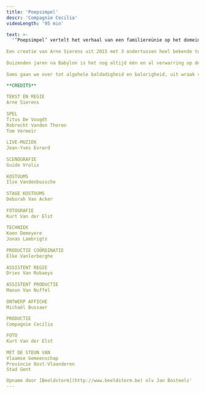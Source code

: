 ```yaml
---
title: 'Poepsimpel'
descr: 'Compagnie Cecilia'
videoLength: '95 min'

text: >-
  '‘Poepsimpel’ vertelt het verhaal van een familiereünie op het domein van ‘de baron’. Hij heeft zijn kasteel verkocht en nodigt voor een laatste keer de mensen uit die hem na aan het hart liggen. Van Arne Sierens met Titus De Voogdt, Robrecht Vanden Thoren en Tom Vermeir.  
  
Een creatie van Arne Sierens uit 2015 met 3 ondertussen heel bekende topspelers Titus De Voogdt (The Missing - BBC, WELP) , Robrecht Vanden Thoren (Tom & Harry, Hasta La Vista), Tom Vermeir (Belgica) en live-muziek van Franse muzikant Jean-Yves Evrard.  
  
Duizenden jaren na Babylon is het nog altijd één en al verwarring op de aarde, in onze hoofden en in ons leven. We gedragen ons deftig, houden ons voortdurend in en lopen braaf en netjes tussen de lijnen. Maar af en toe houden we het niet meer vol en barsten we uit. Zo is het ook in ons theater ...  
  
Soms gaan we over tot algehele baldadigheid en balorigheid, uit wraak voor dit soms zinloze leven en de maatschappij die een veel te hoge druk op ons legt. Er is alleen zogenaamde redelijkheid. Plus al die perikelen thuis, de stille ruzies die ons opvreten. Waar is het wilde en het flamboyante? Laat ons dringend een voorstelling maken die ons van binnen en van buiten licht en lucht geeft.

**CREDITS**  
‍  
TEKST EN REGIE  
Arne Sierens  
  
SPEL  
Titus De Voogdt  
Robrecht Vanden Thoren  
Tom Vermeir  
  
LIVE-MUZIEK  
Jean-Yves Evrard  
  
SCENOGRAFIE  
Guido Vrolix  
  
KOSTUUMS  
Ilse Vandenbussche  
  
STAGE KOSTUUMS  
Deborah Van Acker  
  
FOTOGRAFIE  
Kurt Van der Elst  
  
TECHNIEK  
Koen Demeyere  
Jonas Lambrigts  
  
PRODUCTIE COÖRDINATIE  
Elke Vanlerberghe  
  
ASSISTENT REGIE  
Dries Van Robaeys  
  
ASSISTENT PRODUCTIE  
Manon Van Nuffel  
  
ONTWERP AFFICHE  
Michaël Bussaer  
  
PRODUCTIE  
Compagnie Cecilia

FOTO  
Kurt Van der Elst  
  
MET DE STEUN VAN  
Vlaamse Gemeenschap  
Provincie Oost-Vlaanderen  
Stad Gent

Opname door [Beeldstorm](http://www.beeldstorm.be) olv Jan Bosteels'
---
```

